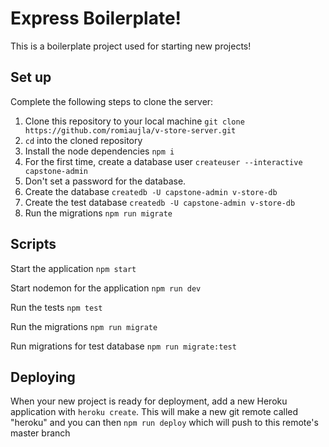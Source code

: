 # Express Boilerplate!

This is a boilerplate project used for starting new projects!

## Set up

Complete the following steps to clone the server:

1. Clone this repository to your local machine `git clone https://github.com/romiaujla/v-store-server.git`
2. `cd` into the cloned repository
4. Install the node dependencies `npm i`
5. For the first time, create a database user `createuser --interactive capstone-admin`
6. Don't set a password for the database.
7. Create the database `createdb -U capstone-admin v-store-db`
8. Create the test database `createdb -U capstone-admin v-store-db`
9. Run the migrations `npm run migrate`



## Scripts

Start the application `npm start`

Start nodemon for the application `npm run dev`

Run the tests `npm test`

Run the migrations `npm run migrate`

Run migrations for test database `npm run migrate:test`

## Deploying

When your new project is ready for deployment, add a new Heroku application with `heroku create`. This will make a new git remote called "heroku" and you can then `npm run deploy` which will push to this remote's master branch
